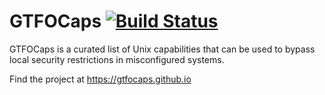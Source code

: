 # GTFOCaps [![Build Status][]][travis]

[Build Status]: https://travis-ci.com/GTFOBins/GTFOBins.github.io.svg?branch=master
[travis]: https://travis-ci.com/GTFOBins/GTFOBins.github.io

GTFOCaps is a curated list of Unix capabilities that can be used to bypass local security restrictions in misconfigured systems.

Find the project at https://gtfocaps.github.io
